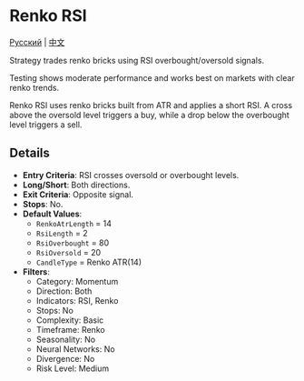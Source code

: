 # Renko RSI
[Русский](README_ru.md) | [中文](README_cn.md)

Strategy trades renko bricks using RSI overbought/oversold signals.

Testing shows moderate performance and works best on markets with clear renko trends.

Renko RSI uses renko bricks built from ATR and applies a short RSI. A cross above the oversold level triggers a buy, while a drop below the overbought level triggers a sell.

## Details

- **Entry Criteria**: RSI crosses oversold or overbought levels.
- **Long/Short**: Both directions.
- **Exit Criteria**: Opposite signal.
- **Stops**: No.
- **Default Values**:
  - `RenkoAtrLength` = 14
  - `RsiLength` = 2
  - `RsiOverbought` = 80
  - `RsiOversold` = 20
  - `CandleType` = Renko ATR(14)
- **Filters**:
  - Category: Momentum
  - Direction: Both
  - Indicators: RSI, Renko
  - Stops: No
  - Complexity: Basic
  - Timeframe: Renko
  - Seasonality: No
  - Neural Networks: No
  - Divergence: No
  - Risk Level: Medium

